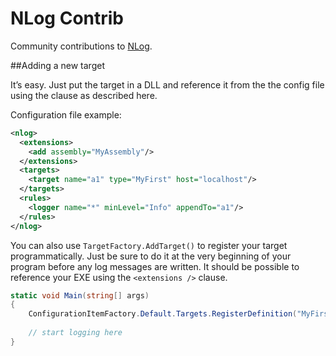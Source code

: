 NLog Contrib
============

Community contributions to [NLog](https://github.com/NLog/NLog/).

##Adding a new target

It’s easy. Just put the target in a DLL and reference it from the the config file using the clause as described here.

Configuration file example:
```xml
<nlog> 
  <extensions> 
    <add assembly="MyAssembly"/> 
  </extensions> 
  <targets> 
    <target name="a1" type="MyFirst" host="localhost"/> 
  </targets> 
  <rules> 
    <logger name="*" minLevel="Info" appendTo="a1"/> 
  </rules> 
</nlog>
```

You can also use `TargetFactory.AddTarget()` to register your target programmatically.
Just be sure to do it at the very beginning of your program before any log messages are written.
It should be possible to reference your EXE using the ```<extensions />``` clause.

```csharp
static void Main(string[] args) 
{ 
    ConfigurationItemFactory.Default.Targets.RegisterDefinition("MyFirst", typeof(MyNamespace.MyFirstTarget));
 
    // start logging here 
}
```
